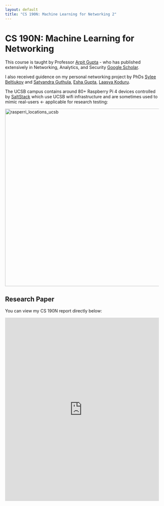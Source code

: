 ```yaml
---
layout: default
title: "CS 190N: Machine Learning for Networking 2"
---
```


# CS 190N: Machine Learning for Networking 

This course is taught by Professor [Arpit Gupta](https://sites.cs.ucsb.edu/~arpitgupta/) - who has published extensively in Networking, Analytics, and Security [Google Scholar](https://scholar.google.com/citations?view_op=list_works&hl=en&hl=en&user=lc3R9-wAAAAJ).

I also received guidence on my personal networking project by PhDs [Sylee Beltiukov](https://maybe-hello-world.github.io) and [Satyandra Guthula](https://www.linkedin.com/in/satyandra-guthula-59b25363/), [Esha Gupta](https://www.linkedin.com/in/esha-gupta01/), [Laasya Koduru](https://lmkoduru.github.io).

The UCSB campus contains around 80+ Raspberry Pi 4 devices controlled by [SaltStack](https://github.com/saltstack/salt) which use UCSB wifi infrastructure and are sometimes used to mimic real-users <- applicable for research testing:

<img width="581" alt="rasperri_locations_ucsb" src="https://github.com/user-attachments/assets/7f060970-3f1a-4f95-8ac9-d2a576dfff77">


## Research Paper

You can view my CS 190N report directly below:
<iframe src="https://github.com/user-attachments/files/18140065/cs-190n-report.pdf" style="width:100%; height:600px;" frameborder="0"></iframe>
